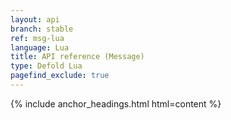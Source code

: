 ```yaml
---
layout: api
branch: stable
ref: msg-lua
language: Lua
title: API reference (Message)
type: Defold Lua
pagefind_exclude: true
---
```

{% include anchor_headings.html html=content %}